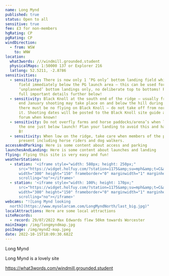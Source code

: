 ```yaml
---
name: Long Mynd
published: true
status: Open to all
sensitive: true
fee: £3 for non-members
hgRating: CP
pgRating: CP
windDirection:
  - from: WSW
    to: WNW
location:
  what3words: ///windmill.grounded.student
  physicalMaps: 1:50000 137 or Explorer 216
  latlong: 52.5211, -2.8786
sensitivities:
  - sensitivity: There is now only 1 ‘PG only’ bottom landing field which is the
      field immediately below the PG launch area – this can be used for
      ‘unplanned’ bottom landings only, no deliberate top to bottoms! Please see
      full important details further below!
  - sensitivity: Black Knoll at the south end of the ridge – usually from October to
      end January shooting may take place on and below the hill during which
      there must be no flying on Black Knoll – do not take off from nor fly to
      it. Shooting dates will be posted to the Black Knoll site guide and to the
      forum when known!
  - sensitivity: Do not overfly farms and horse paddocks/arena’s when low including
      the one just below launch! Plan your landing to avoid this and have a Plan
      B!
  - sensitivity: When low on the ridge, take care when members of the public are
      present including horse riders and dog walkers.
accessAndParking: H﻿ere is some content about access and parking
launchesAndLanding: H﻿ere is some content about launches and landing
flying: F﻿lying this site is very easy and fun!
weatherStations:
  - station: '<iframe style="width: 580px; height: 250px;"
      src="https://widget.holfuy.com/?station=1175&amp;su=mph&amp;t=C&amp;lang=en&amp;mode=detailed"
      width="300" height="150" frameborder="0" marginwidth="1" marginheight="1"
      scrolling="no"></iframe>'
  - station: '<iframe style="width: 100%; height: 170px;"
      src="https://widget.holfuy.com/?station=1175&amp;su=mph&amp;t=C&amp;lang=en&amp;mode=average&amp;avgrows=32"
      width="300" height="150" frameborder="0" marginwidth="1" marginheight="1"
      scrolling="no"></iframe>'
webcams: "![Long Mynd looking
  north](https://www.mysolarcam.com/LongMyndNorth/last_big.jpg)"
localAttractions: H﻿ere are some local attractions
siteRecords:
  - record: 29/07/2022 Max Edwards flew 50km towards Worcester
mainImage: /img/longmyndmap.jpg
poiImage: /img/mynd2-map.jpeg
date: 2022-10-15T18:09:30.682Z
---
```


Long Mynd

Long Mynd is a lovely site

<https://what3words.com/windmill.grounded.student>
